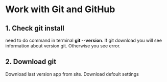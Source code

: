 # Work with Git and GitHub

## 1. Check git install
need to do command in terminal **git --version**. If git download you will see information about version git. Otherwise you see error.

## 2. Download git
Download last version app from site.
Download defoult settings